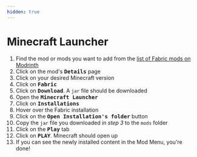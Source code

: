```yaml
---
hidden: true
---
```


# Minecraft Launcher

1. Find the mod or mods you want to add from the [list of Fabric mods on Modrinth](https://modrinth.com/mods?g=categories:fabric)
2. Click on the mod's <kbd>**Details**</kbd> page
3. Click on your desired Minecraft version
4. Click on <kbd>**Fabric**</kbd>
5. Click on <kbd>**Download**</kbd>. A `jar` file should be downloaded
6. Open the <kbd>**Minecraft Launcher**</kbd>
7. Click on <kbd>**Installations**</kbd>
8. Hover over the Fabric installation
9. Click on the <kbd>**Open Installation's folder**</kbd> button
10. Copy the `jar` file you downloaded in _step 3_ to the `mods` folder
11. Click on the <kbd>**Play**</kbd> tab
12. Click on <kbd>**PLAY**</kbd>. Minecraft should open up
13. If you can see the newly installed content in the Mod Menu, you're done!
